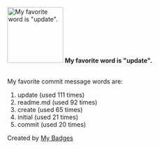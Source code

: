 <img src="https://my-badges.github.io/my-badges/favorite-word.png" alt="My favorite word is &quot;update&quot;." title="My favorite word is &quot;update&quot;." width="128">
<strong>My favorite word is &quot;update&quot;.</strong>
<br><br>

My favorite commit message words are:

1. update (used 111 times)
2. readme.md (used 92 times)
3. create (used 65 times)
4. initial (used 21 times)
5. commit (used 20 times)


Created by <a href="https://github.com/my-badges/my-badges">My Badges</a>